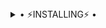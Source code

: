 
<details>
  <summary> • ⚡INSTALLING⚡ • </summary>
  <a href="https://heroku.com/deploy?template=https://github.com/SASSY-OS/STYLISH-TEXT"><img src="https://www.herokucdn.com/deploy/button.svg"></a>
  
</details>

